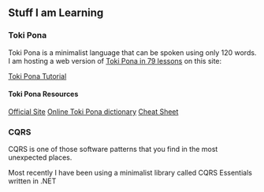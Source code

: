 ## Stuff I am Learning

### Toki Pona
Toki Pona is a minimalist language that can be spoken using only 120 words.  
I am hosting a web version of [Toki Pona in 79 lessons](https://aiki.pbworks.com/f/tp+in+76+lessons+English.pdf) on this site:

[Toki Pona Tutorial](TokiPona.md)

#### Toki Pona Resources
[Official Site](https://tokipona.org/)
[Online Toki Pona dictionary](https://lipu-linku.github.io/) 
[Cheat Sheet](https://blinry.org/toki-pona-cheat-sheet/toki-pona-cheat-sheet.pdf)


### CQRS
CQRS is one of those software patterns that you find in the most unexpected places.

Most recently I have been using a minimalist library called CQRS Essentials written in .NET